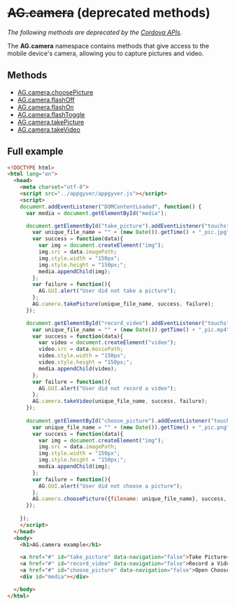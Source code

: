 # ~~AG.camera~~ (deprecated methods)

*The following methods are deprecated by the [Cordova APIs](http://docs.phonegap.com).*

The **AG.camera** namespace contains methods that give access to the mobile device's camera, allowing you to capture pictures and video.

## Methods ##
* [AG.camera.choosePicture](methods/choosePicture.md)
* [AG.camera.flashOff](methods/flashOff.md)
* [AG.camera.flashOn](methods/flashOn.md)
* [AG.camera.flashToggle](methods/flashToggle.md)
* [AG.camera.takePicture](methods/takePicture.md)
* [AG.camera.takeVideo](methods/takeVideo.md)


## Full example ##

```html
<!DOCTYPE html>
<html lang="en">
  <head>
    <meta charset="utf-8">
    <script src="../appgyver/appgyver.js"></script>
    <script>
    document.addEventListener("DOMContentLoaded", function() {
      var media = document.getElementById("media");

      document.getElementById("take_picture").addEventListener("touchstart", function(){
        var unique_file_name = "" + (new Date()).getTime() + "_pic.jpg";
        var success = function(data){
          var img = document.createElement("img");
          img.src = data.imagePath;
          img.style.width = "150px";
          img.style.height = "150px;";
          media.appendChild(img);
        };
        var failure = function(){
          AG.GUI.alert("User did not take a picture");
        };
        AG.camera.takePicture(unique_file_name, success, failure);
      });

      document.getElementById("record_video").addEventListener("touchstart", function(){
        var unique_file_name = "" + (new Date()).getTime() + "_pic.mp4";
        var success = function(data){
          var video = document.createElement("video");
          video.src = data.moviePath;
          video.style.width = "150px";
          video.style.height = "150px;";
          media.appendChild(video);
        };
        var failure = function(){
          AG.GUI.alert("User did not record a video");
        };
        AG.camera.takeVideo(unique_file_name, success, failure);
      });
      
      document.getElementById("choose_picture").addEventListener("touchstart", function(){
        var unique_file_name = "" + (new Date()).getTime() + "_pic.png";
        var success = function(data){
          var img = document.createElement("img");
          img.src = data.imagePath;
          img.style.width = "150px";
          img.style.height = "150px;";
          media.appendChild(img);
        };
        var failure = function(){
          AG.GUI.alert("User did not choose a picture");
        };
        AG.camera.choosePicture({filename: unique_file_name}, success, failure);
      });
      
    });
    </script>
  </head>
  <body>
    <h1>AG.camera example</h1>

    <a href="#" id="take_picture" data-navigation="false">Take Picture</a><br><br>
    <a href="#" id="record_video" data-navigation="false">Record a Video</a><br><br>
    <a href="#" id="choose_picture" data-navigation="false">Open Choose Picture Dialogue</a>
    <div id="media"></div>

  </body>
</html>
```